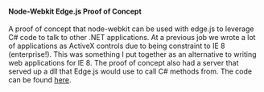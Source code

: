#### Node-Webkit Edge.js Proof of Concept

A proof of concept that node-webkit can be used with edge.js to leverage C# code
to talk to other .NET applications. At a previous job we wrote a lot of
applications as ActiveX controls due to being constraint to IE 8 (enterprise!).
This was something I put together as an alternative to writing web applications
for IE 8. The proof of concept also had a server that served up a dll that
Edge.js would use to call C# methods from. The code can be found
[here](https://github.com/kschat/dll-server).
